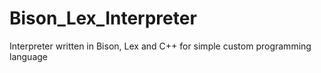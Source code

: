# Bison_Lex_Interpreter
Interpreter written in Bison, Lex and C++ for simple custom programming language
